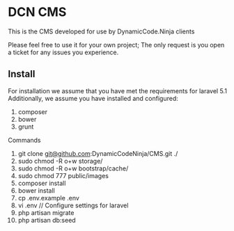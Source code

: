 # DCN CMS

This is the CMS developed for use by DynamicCode.Ninja clients

Please feel free to use it for your own project; The only request is you open a ticket for any issues you experience.

## Install
For installation we assume that you have met the requirements for laravel 5.1
Additionally, we assume you have installed and configured:

1. composer
1. bower
1. grunt

Commands

1. git clone git@github.com:DynamicCodeNinja/CMS.git ./
1. sudo chmod -R o+w storage/
1. sudo chmod -R o+w bootstrap/cache/
1. sudo chmod 777 public/images
1. composer install
1. bower install
1. cp .env.example .env
1. vi .env // Configure settings for laravel
1. php artisan migrate
1. php artisan db:seed